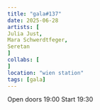 ```yaml
---
title: "gala#137"
date: 2025-06-28
artists: [
Julia Just,
Mara Schwerdtfeger,
Seretan
]
collabs: [
]
location: "wien station"
tags: [gala]
---
```

Open doors 19:00
Start 19:30
